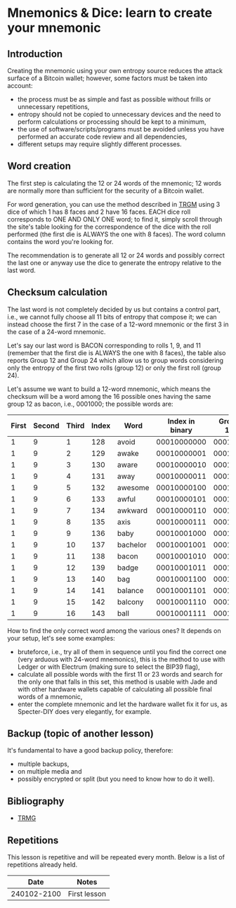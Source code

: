 # Mnemonics & Dice: learn to create your mnemonic

## Introduction
Creating the mnemonic using your own entropy source reduces the attack surface of a Bitcoin wallet; however, some factors must be taken into account:

- the process must be as simple and fast as possible without frills or unnecessary repetitions,
- entropy should not be copied to unnecessary devices and the need to perform calculations or processing should be kept to a minimum,
- the use of software/scripts/programs must be avoided unless you have performed an accurate code review and all dependencies,
- different setups may require slightly different processes.

## Word creation
The first step is calculating the 12 or 24 words of the mnemonic; 12 words are normally more than sufficient for the security of a Bitcoin wallet.

For word generation, you can use the method described in [TRGM](https://github.com/valerio-vaccaro/TRMG) using 3 dice of which 1 has 8 faces and 2 have 16 faces. EACH dice roll corresponds to ONE AND ONLY ONE word; to find it, simply scroll through the site's table looking for the correspondence of the dice with the roll performed (the first die is ALWAYS the one with 8 faces). The word column contains the word you're looking for.

The recommendation is to generate all 12 or 24 words and possibly correct the last one or anyway use the dice to generate the entropy relative to the last word.

## Checksum calculation
The last word is not completely decided by us but contains a control part, i.e., we cannot fully choose all 11 bits of entropy that compose it; we can instead choose the first 7 in the case of a 12-word mnemonic or the first 3 in the case of a 24-word mnemonic.

Let's say our last word is BACON corresponding to rolls 1, 9, and 11 (remember that the first die is ALWAYS the one with 8 faces), the table also reports Group 12 and Group 24 which allow us to group words considering only the entropy of the first two rolls (group 12) or only the first roll (group 24).

Let's assume we want to build a 12-word mnemonic, which means the checksum will be a word among the 16 possible ones having the same group 12 as bacon, i.e., 0001000; the possible words are:

|First|Second|Third|Index|Word	|Index in binary|Group 12	|Group 24|
|---|---|---|-------|-----------|---------------|-----------|---|
|1  |9	|1	|128	|avoid	    |00010000000	|0001000	|000|
|1  |9	|2	|129	|awake	    |00010000001	|0001000	|000|
|1  |9	|3	|130	|aware	    |00010000010	|0001000	|000|
|1  |9	|4	|131	|away	    |00010000011	|0001000	|000|
|1  |9	|5	|132	|awesome	|00010000100	|0001000	|000|
|1  |9	|6	|133	|awful	    |00010000101	|0001000	|000|
|1  |9	|7	|134	|awkward	|00010000110	|0001000	|000|
|1  |9	|8	|135	|axis	    |00010000111	|0001000	|000|
|1  |9	|9	|136	|baby	    |00010001000	|0001000	|000|
|1  |9	|10	|137	|bachelor	|00010001001	|0001000	|000|
|1  |9	|11	|138	|bacon	    |00010001010	|0001000	|000|
|1  |9	|12	|139	|badge	    |00010001011	|0001000	|000|
|1  |9	|13	|140	|bag    	|00010001100	|0001000	|000|
|1  |9	|14	|141	|balance	|00010001101	|0001000	|000|
|1  |9	|15	|142	|balcony	|00010001110	|0001000	|000|
|1  |9	|16	|143	|ball   	|00010001111	|0001000	|000|

How to find the only correct word among the various ones? It depends on your setup, let's see some examples:

- bruteforce, i.e., try all of them in sequence until you find the correct one (very arduous with 24-word mnemonics), this is the method to use with Ledger or with Electrum (making sure to select the BIP39 flag),
- calculate all possible words with the first 11 or 23 words and search for the only one that falls in this set, this method is usable with Jade and with other hardware wallets capable of calculating all possible final words of a mnemonic,
- enter the complete mnemonic and let the hardware wallet fix it for us, as Specter-DIY does very elegantly, for example.

## Backup (topic of another lesson)
It's fundamental to have a good backup policy, therefore:
- multiple backups,
- on multiple media and
- possibly encrypted or split (but you need to know how to do it well).

## Bibliography

- [TRMG](https://github.com/valerio-vaccaro/TRMG)

## Repetitions
This lesson is repetitive and will be repeated every month. Below is a list of repetitions already held.

| Date        | Notes                                          |
|-------------|------------------------------------------------|
| 240102-2100 | First lesson                                   | 